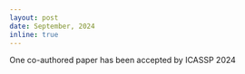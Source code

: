 ```yaml
---
layout: post
date: September, 2024
inline: true
---
```


One co-authored paper has been accepted by ICASSP 2024
